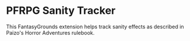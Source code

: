 # PFRPG Sanity Tracker
This FantasyGrounds extension helps track sanity effects as described in Paizo's Horror Adventures rulebook.
